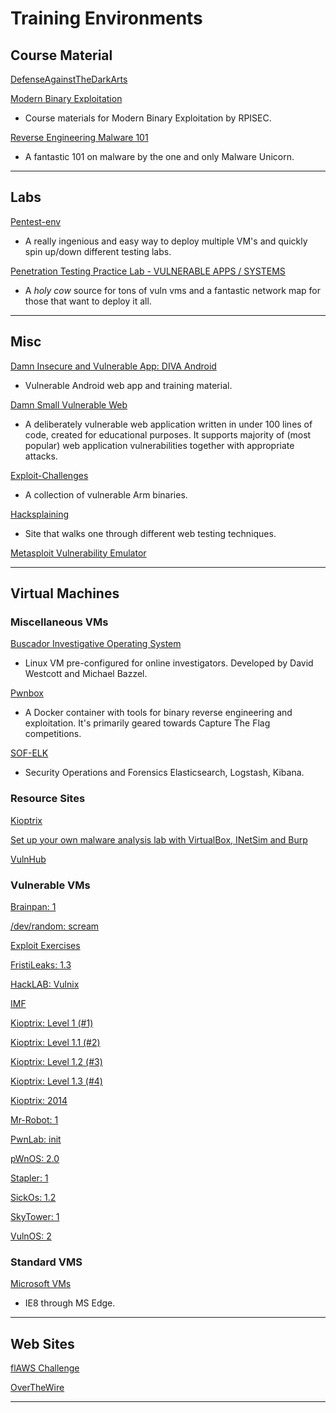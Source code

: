 # Training Environments

## Course Material

[DefenseAgainstTheDarkArts](https://github.com/tuftsdev/DefenseAgainstTheDarkArts/tree/gh-pages/labs)

[Modern Binary Exploitation](https://github.com/RPISEC/MBE)

- Course materials for Modern Binary Exploitation by RPISEC.

[Reverse Engineering Malware 101](https://securedorg.github.io/RE101/)

- A fantastic 101 on malware by the one and only Malware Unicorn.

---

## Labs

[Pentest-env](https://sliim.github.io/pentest-env/)

- A really ingenious and easy way to deploy multiple VM's and quickly spin up/down different testing labs.

[Penetration Testing Practice Lab - VULNERABLE APPS / SYSTEMS](http://www.amanhardikar.com/mindmaps/Practice.html)

- A *holy cow* source for tons of vuln vms and a fantastic network map for those that want to deploy it all.

---

## Misc

[Damn Insecure and Vulnerable App: DIVA Android](https://n0where.net/damn-insecure-and-vulnerable-app-diva-android/)

- Vulnerable Android web app and training material.

[Damn Small Vulnerable Web](https://github.com/stamparm/DSVW)

- A deliberately vulnerable web application written in under 100 lines of code, created for educational purposes. It supports majority of (most popular) web application vulnerabilities together with appropriate attacks.

[Exploit-Challenges](https://github.com/Billy-Ellis/Exploit-Challenges)

- A collection of vulnerable Arm binaries.

[Hacksplaining](https://www.hacksplaining.com/exercises_)

- Site that walks one through different web testing techniques.

[Metasploit Vulnerability Emulator](https://github.com/rapid7/metasploit-vulnerability-emulator)

---

## Virtual Machines

### Miscellaneous VMs

[Buscador Investigative Operating System](https://inteltechniques.com/buscador/)

- Linux VM pre-configured for online investigators. Developed by David Westcott and Michael Bazzel.

[Pwnbox](https://github.com/superkojiman/pwnbox)

- A Docker container with tools for binary reverse engineering and exploitation. It's primarily geared towards Capture The Flag competitions.

[SOF-ELK](https://github.com/philhagen/sof-elk/blob/master/VM_README.md)

- Security Operations and Forensics Elasticsearch, Logstash, Kibana.

### Resource Sites

[Kioptrix](http://www.kioptrix.com/blog/media/)

[Set up your own malware analysis lab with VirtualBox, INetSim and Burp](https://blog.christophetd.fr/set-up-your-own-malware-analysis-lab-with-virtualbox-inetsim-and-burp/)

[VulnHub](https://www.vulnhub.com/)

### Vulnerable VMs

[Brainpan: 1](https://www.vulnhub.com/entry/brainpan-1,51/)

[/dev/random: scream](https://www.vulnhub.com/entry/devrandom-scream,47/)

[Exploit Exercises](https://exploit-exercises.com/)

[FristiLeaks: 1.3](https://www.vulnhub.com/entry/fristileaks-13,133/)

[HackLAB: Vulnix](https://www.vulnhub.com/entry/hacklab-vulnix,48/)

[IMF](https://www.vulnhub.com/entry/imf-1,162/)

[Kioptrix: Level 1 (#1)](https://www.vulnhub.com/entry/kioptrix-level-1-1,22/)

[Kioptrix: Level 1.1 (#2)](https://www.vulnhub.com/entry/kioptrix-level-11-2,23/)

[Kioptrix: Level 1.2 (#3)](https://www.vulnhub.com/entry/kioptrix-level-12-3,24/)

[Kioptrix: Level 1.3 (#4)](https://www.vulnhub.com/entry/kioptrix-level-13-4,25/)

[Kioptrix: 2014](https://www.vulnhub.com/entry/kioptrix-2014-5,62/)

[Mr-Robot: 1](https://www.vulnhub.com/entry/mr-robot-1,151/)

[PwnLab: init](https://www.vulnhub.com/entry/pwnlab-init,158/)

[pWnOS: 2.0](https://www.vulnhub.com/entry/pwnos-20-pre-release,34/)

[Stapler: 1](https://www.vulnhub.com/entry/stapler-1,150/)

[SickOs: 1.2](https://www.vulnhub.com/entry/sickos-12,144/)

[SkyTower: 1](https://www.vulnhub.com/entry/skytower-1,96/)

[VulnOS: 2](https://www.vulnhub.com/entry/vulnos-2,147/)

### Standard VMS

[Microsoft VMs](https://developer.microsoft.com/en-us/microsoft-edge/tools/vms/)

- IE8 through MS Edge.

---

## Web Sites

[flAWS Challenge](http://flaws.cloud/)

[OverTheWire](http://overthewire.org/wargames/)

---
